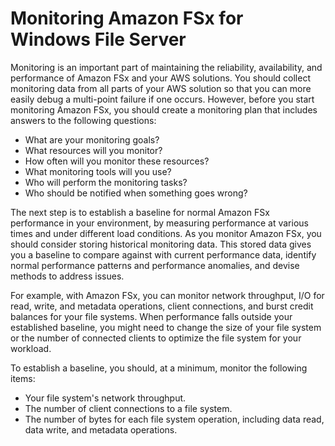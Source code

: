 # Monitoring Amazon FSx for Windows File Server<a name="monitoring_overview"></a>

Monitoring is an important part of maintaining the reliability, availability, and performance of Amazon FSx and your AWS solutions\. You should collect monitoring data from all parts of your AWS solution so that you can more easily debug a multi\-point failure if one occurs\. However, before you start monitoring Amazon FSx, you should create a monitoring plan that includes answers to the following questions:
+ What are your monitoring goals?
+ What resources will you monitor?
+ How often will you monitor these resources?
+ What monitoring tools will you use?
+ Who will perform the monitoring tasks?
+ Who should be notified when something goes wrong?

The next step is to establish a baseline for normal Amazon FSx performance in your environment, by measuring performance at various times and under different load conditions\. As you monitor Amazon FSx, you should consider storing historical monitoring data\. This stored data gives you a baseline to compare against with current performance data, identify normal performance patterns and performance anomalies, and devise methods to address issues\.

For example, with Amazon FSx, you can monitor network throughput, I/O for read, write, and metadata operations, client connections, and burst credit balances for your file systems\. When performance falls outside your established baseline, you might need to change the size of your file system or the number of connected clients to optimize the file system for your workload\.

To establish a baseline, you should, at a minimum, monitor the following items:
+ Your file system's network throughput\.
+ The number of client connections to a file system\.
+ The number of bytes for each file system operation, including data read, data write, and metadata operations\.